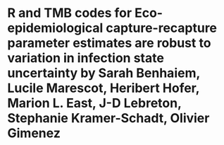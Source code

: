 # R and TMB codes for Eco-epidemiological capture-recapture parameter estimates are robust to variation in infection state uncertainty by Sarah Benhaiem, Lucile Marescot, Heribert Hofer, Marion L. East, J-D Lebreton, Stephanie Kramer-Schadt, Olivier Gimenez
